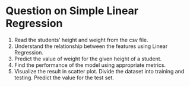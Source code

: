 # Question on Simple Linear Regression

1) Read the students’ height and weight from the csv file.
2) Understand the relationship between the features using Linear Regression.
3) Predict the value of weight for the given height of a student. 
4) Find the performance of the model using appropriate metrics. 
5) Visualize the result in scatter plot. Divide the dataset into training and testing. Predict the value for the test set. 
